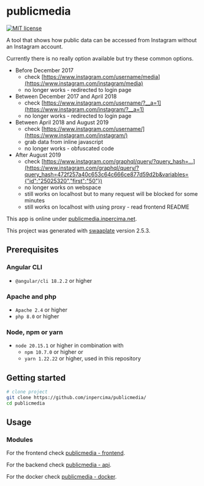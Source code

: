 # publicmedia

[![MIT license](https://img.shields.io/badge/license-MIT-blue.svg)](./LICENSE.md)

A tool that shows how public data can be accessed from Instagram without an Instagram account.

Currently there is no really option available but try these common options.

* Before December 2017
  * check [https://www.instagram.com/username/media](https://www.instagram.com/instagram/media)
  * no longer works - redirected to login page
* Between December 2017 and April 2018
  * check [https://www.instagram.com/username/?__a=1](https://www.instagram.com/instagram/?__a=1)
  * no longer works - redirected to login page
* Between April 2018 and August 2019
  * check [https://www.instagram.com/username/](https://www.instagram.com/instagram/)
  * grab data from inline javascript
  * no longer works - obfuscated code
* After August 2019
  * check [https://www.instagram.com/graphql/query/?query_hash=...](https://www.instagram.com/graphql/query/?query_hash=472f257a40c653c64c666ce877d59d2b&variables={"id":"25025320","first":"50"})
  * no longer works on webspace
  * still works on localhost but to many request will be blocked for some minutes
  * still works on localhost with using proxy - read frontend README

This app is online under [publicmedia.inpercima.net](http://publicmedia.inpercima.net).

This project was generated with [swaaplate](https://github.com/inpercima/swaaplate) version 2.5.3.

## Prerequisites

### Angular CLI

* `@angular/cli 18.2.2` or higher

### Apache and php

* `Apache 2.4` or higher
* `php 8.0` or higher

### Node, npm or yarn

* `node 20.15.1` or higher in combination with
  * `npm 10.7.0` or higher or
  * `yarn 1.22.22` or higher, used in this repository

## Getting started

```bash
# clone project
git clone https://github.com/inpercima/publicmedia/
cd publicmedia
```

## Usage

### Modules

For the frontend check [publicmedia - frontend](./frontend).

For the backend check [publicmedia - api](./api).

For the docker check [publicmedia - docker](./README_docker.md).
